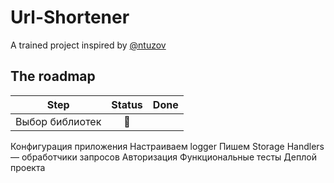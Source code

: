 # Url-Shortener
A trained project inspired by [@ntuzov](https://habr.com/en/companies/selectel/articles/747738/)

## The roadmap

Step | Status | Done
--- | :---: | ---
Выбор библиотек | 💬 |
Конфигурация приложения
Настраиваем logger
Пишем Storage
Handlers — обработчики запросов
Авторизация
Функциональные тесты
Деплой проекта